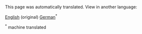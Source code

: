 


<!--- THIS IS A SUPER UNIQUE IDENTIFIER -->

This page was automatically translated. View in another language:

[English](../en/test) (original) [German](../de/test)<sup>\*</sup>  

<sup>\*</sup> machine translated
